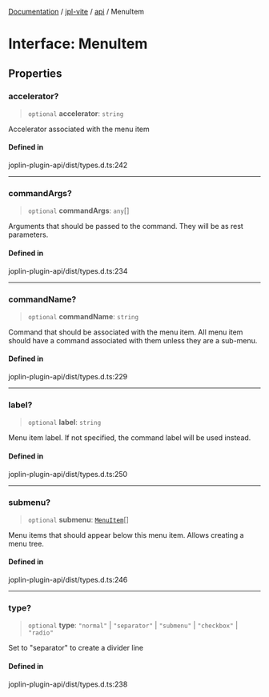 [Documentation](../../../packages.md) / [jpl-vite](../../index.md) / [api](../index.md) / MenuItem

# Interface: MenuItem

## Properties

### accelerator?

> `optional` **accelerator**: `string`

Accelerator associated with the menu item

#### Defined in

joplin-plugin-api/dist/types.d.ts:242

---

### commandArgs?

> `optional` **commandArgs**: `any`[]

Arguments that should be passed to the command. They will be as rest
parameters.

#### Defined in

joplin-plugin-api/dist/types.d.ts:234

---

### commandName?

> `optional` **commandName**: `string`

Command that should be associated with the menu item. All menu item should
have a command associated with them unless they are a sub-menu.

#### Defined in

joplin-plugin-api/dist/types.d.ts:229

---

### label?

> `optional` **label**: `string`

Menu item label. If not specified, the command label will be used instead.

#### Defined in

joplin-plugin-api/dist/types.d.ts:250

---

### submenu?

> `optional` **submenu**: [`MenuItem`](MenuItem.md)[]

Menu items that should appear below this menu item. Allows creating a menu tree.

#### Defined in

joplin-plugin-api/dist/types.d.ts:246

---

### type?

> `optional` **type**: `"normal"` \| `"separator"` \| `"submenu"` \| `"checkbox"` \| `"radio"`

Set to "separator" to create a divider line

#### Defined in

joplin-plugin-api/dist/types.d.ts:238
